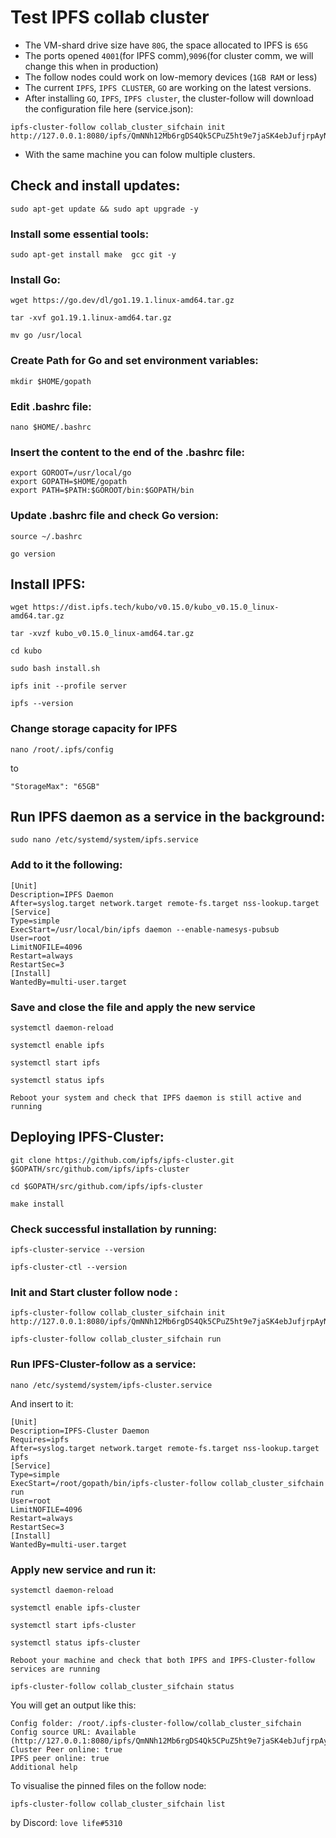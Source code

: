 # Test IPFS collab cluster

- The VM-shard drive size have `80G`, the space allocated to IPFS is `65G`
- The ports opened `4001`(for IPFS comm),`9096`(for cluster comm, we will change this when in production)
- The follow nodes could work on low-memory devices (`1GB RAM` or less)
- The current `IPFS`, `IPFS CLUSTER`, `GO`  are working on the latest versions.
- After installing `GO`, `IPFS`, `IPFS cluster`, the cluster-follow will download the configuration file here (service.json): 
```console
ipfs-cluster-follow collab_cluster_sifchain init http://127.0.0.1:8080/ipfs/QmNNh12Mb6rgDS4Qk5CPuZ5ht9e7jaSK4ebJufjrpAyN4R
```
- With the same machine you can folow multiple clusters.

##	Check and install updates:

```console
sudo apt-get update && sudo apt upgrade -y
```

###	Install some essential tools:

```console
sudo apt-get install make  gcc git -y
```

###	Install Go:

```console
wget https://go.dev/dl/go1.19.1.linux-amd64.tar.gz
```
```console
tar -xvf go1.19.1.linux-amd64.tar.gz
```
```console
mv go /usr/local
```

###	Create Path for Go and set environment variables:

```console
mkdir $HOME/gopath
```

###	Edit .bashrc file:

```console
nano $HOME/.bashrc
```

### Insert the content to the end of the .bashrc file:

```
export GOROOT=/usr/local/go
export GOPATH=$HOME/gopath
export PATH=$PATH:$GOROOT/bin:$GOPATH/bin
```

### Update .bashrc file and check Go version:

```console
source ~/.bashrc
```
```console
go version
```

##	Install IPFS:

```console
wget https://dist.ipfs.tech/kubo/v0.15.0/kubo_v0.15.0_linux-amd64.tar.gz
```
```console
tar -xvzf kubo_v0.15.0_linux-amd64.tar.gz
```
```console
cd kubo
```
```console
sudo bash install.sh
```
```console
ipfs init --profile server
```
```console
ipfs --version
```
###	Change storage capacity for IPFS
```console
nano /root/.ipfs/config
```
to
```
"StorageMax": "65GB"
```

##	Run IPFS daemon as a service in the background:

```console
sudo nano /etc/systemd/system/ipfs.service
```

### Add to it the following:
```
[Unit]
Description=IPFS Daemon
After=syslog.target network.target remote-fs.target nss-lookup.target
[Service]
Type=simple
ExecStart=/usr/local/bin/ipfs daemon --enable-namesys-pubsub
User=root
LimitNOFILE=4096
Restart=always
RestartSec=3
[Install]
WantedBy=multi-user.target
```
###	Save and close the file and apply the new service

```console
systemctl daemon-reload
```
```console
systemctl enable ipfs
```
```console
systemctl start ipfs
```
```console
systemctl status ipfs
```

`Reboot your system and check that IPFS daemon is still active and running`


## Deploying IPFS-Cluster:

```console
git clone https://github.com/ipfs/ipfs-cluster.git $GOPATH/src/github.com/ipfs/ipfs-cluster
```
```console
cd $GOPATH/src/github.com/ipfs/ipfs-cluster
```
```console
make install
```

### Check successful installation by running:

```console
ipfs-cluster-service --version
```
```console
ipfs-cluster-ctl --version
```

### Init and Start cluster follow node :

```console
ipfs-cluster-follow collab_cluster_sifchain init http://127.0.0.1:8080/ipfs/QmNNh12Mb6rgDS4Qk5CPuZ5ht9e7jaSK4ebJufjrpAyN4R
```
```console
ipfs-cluster-follow collab_cluster_sifchain run
```

### Run IPFS-Cluster-follow as a service:

```console
nano /etc/systemd/system/ipfs-cluster.service
```
	
And insert to it:

```
[Unit]
Description=IPFS-Cluster Daemon
Requires=ipfs
After=syslog.target network.target remote-fs.target nss-lookup.target ipfs
[Service]
Type=simple
ExecStart=/root/gopath/bin/ipfs-cluster-follow collab_cluster_sifchain run
User=root
LimitNOFILE=4096
Restart=always
RestartSec=3
[Install]
WantedBy=multi-user.target
```

### Apply new service and run it:

```console
systemctl daemon-reload
```
```console
systemctl enable ipfs-cluster
```
```console
systemctl start ipfs-cluster
```
```console
systemctl status ipfs-cluster
```

`Reboot your machine and check that both IPFS and IPFS-Cluster-follow services are running`

```console
ipfs-cluster-follow collab_cluster_sifchain status
```

You will get an output like this:

```
Config folder: /root/.ipfs-cluster-follow/collab_cluster_sifchain
Config source URL: Available (http://127.0.0.1:8080/ipfs/QmNNh12Mb6rgDS4Qk5CPuZ5ht9e7jaSK4ebJufjrpAyN4R)
Cluster Peer online: true
IPFS peer online: true
Additional help
```

To visualise the pinned files on the follow node:

```console
ipfs-cluster-follow collab_cluster_sifchain list
```

by Discord: `love life#5310`
